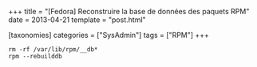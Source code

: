 +++
title = "[Fedora] Reconstruire la base de données des paquets RPM"
date = 2013-04-21
template = "post.html"

[taxonomies]
categories = ["SysAdmin"]
tags = ["RPM"]
+++
```raw
rm -rf /var/lib/rpm/__db*
rpm --rebuilddb
```
